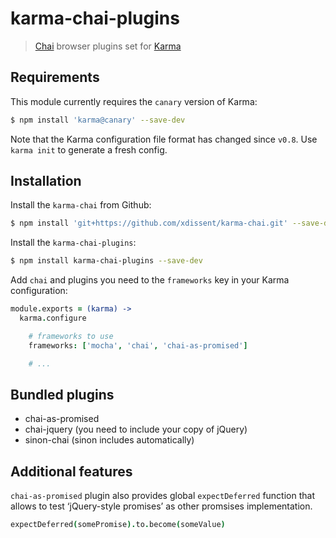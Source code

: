 karma-chai-plugins
==================

> [Chai](http://chaijs.com) browser plugins set for [Karma](http://karma-runner.github.io)


Requirements
------------

This module currently requires the `canary` version of Karma:

```sh
$ npm install 'karma@canary' --save-dev
```

Note that the Karma configuration file format has changed since `v0.8`. Use 
`karma init` to generate a fresh config.


Installation
------------

Install the `karma-chai` from Github:

```sh
$ npm install 'git+https://github.com/xdissent/karma-chai.git' --save-dev
```

Install the `karma-chai-plugins`:

```sh
$ npm install karma-chai-plugins --save-dev
```

Add `chai` and plugins you need to the `frameworks` key in your Karma configuration:

```coffee
module.exports = (karma) ->
  karma.configure

    # frameworks to use
    frameworks: ['mocha', 'chai', 'chai-as-promised']

    # ...
```

Bundled plugins
---------------

* chai-as-promised
* chai-jquery (you need to include your copy of jQuery)
* sinon-chai (sinon includes automatically)

Additional features
-------------------

`chai-as-promised` plugin also provides global `expectDeferred` function that allows to test ‘jQuery-style promises’ as other promsises implementation.

```coffee
expectDeferred(somePromise).to.become(someValue)
```
